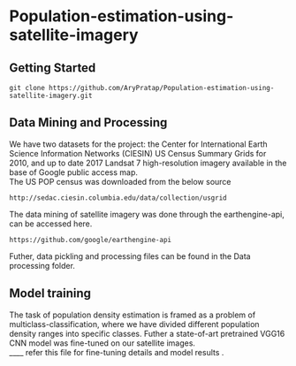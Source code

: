 # Population-estimation-using-satellite-imagery

## Getting Started
```
git clone https://github.com/AryPratap/Population-estimation-using-satellite-imagery.git
```
## Data Mining and Processing 
We have two datasets for the project: the Center for International Earth Science Information Networks
(CIESIN) US Census Summary Grids for 2010, and up to date 2017 Landsat 7 high-resolution imagery
available in the base of Google public access map. 
<br>
The US POP census was downloaded from the below source 
```
http://sedac.ciesin.columbia.edu/data/collection/usgrid
```
The data mining of satellite imagery was done through the earthengine-api, can be accessed here. 
```
https://github.com/google/earthengine-api
```
Futher, data pickling and processing files can be found in the Data processing folder. 
## Model training 
The task of population density estimation is framed as a problem of multiclass-classification, where we have divided different population density ranges into specific classes. Futher a state-of-art pretrained VGG16 CNN model was fine-tuned on our satellite images. <br>
____ refer this file for fine-tuning details and model results . 
